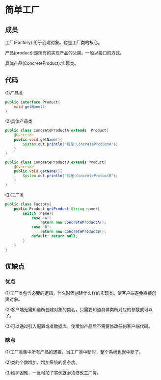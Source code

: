 # 简单工厂

## 成员

工厂(Factory):用于创建对象。也是工厂类的核心。

产品(product):是所有的实现产品的父类。一般以接口的方式。

具体产品(ConcreteProduct):实现类。

## 代码

(1)产品类

```java
public interface Product{
    void getName();
}
```

(2)具体产品类
```java
public class ConcreteProductA extends  Product{
    @Override
    public void getName(){
        System.out.println("我是:ConcreteProductA");
    }
}

public class ConcreteProductB extends Product{
    @Override
    public void getName(){
        System.out.println("我是:ConcreteProductB");
    }
}
```

(3)工厂类
```java
public class Factory{
    public Product getProduct(String name){
        switch (name){
            case "A":
                return new ConcreteProductA();
            case "B":
                return new ConcreteProductB();
            default: return null;
        }
    }
}
```

## 优缺点

### 优点

(1)工厂类包含必要的逻辑，什么时候创建什么样的实现类。使客户端避免直接创建对象。

(2)客户端无需知道所创建对象的类名，只需要知道具体类所对应的参数就可以了。

(3)可以通过引入配置或者数据库，使增加产品后不需要修改任何客户端代码。

### 缺点

(1)工厂类集中所有产品的逻辑，当工厂类中断时，整个系统也就中断了。

(2)类的个数增加，增加系统的复杂度。

(3)维护困难，一旦增加了实例就必须修改工厂类。